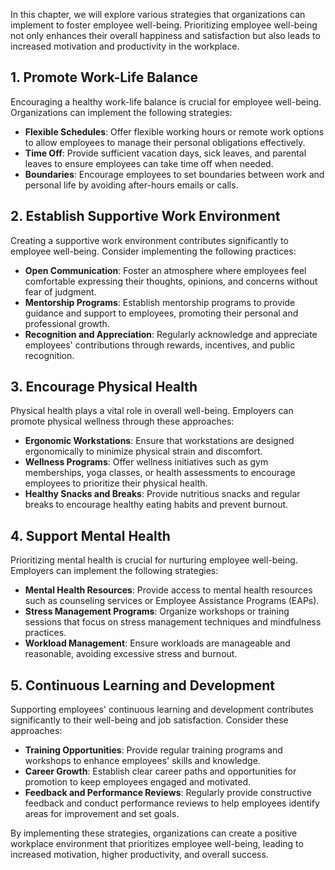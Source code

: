
In this chapter, we will explore various strategies that organizations can implement to foster employee well-being. Prioritizing employee well-being not only enhances their overall happiness and satisfaction but also leads to increased motivation and productivity in the workplace.

## 1\. Promote Work-Life Balance

Encouraging a healthy work-life balance is crucial for employee well-being. Organizations can implement the following strategies:

- **Flexible Schedules**: Offer flexible working hours or remote work options to allow employees to manage their personal obligations effectively.
- **Time Off**: Provide sufficient vacation days, sick leaves, and parental leaves to ensure employees can take time off when needed.
- **Boundaries**: Encourage employees to set boundaries between work and personal life by avoiding after-hours emails or calls.

## 2\. Establish Supportive Work Environment

Creating a supportive work environment contributes significantly to employee well-being. Consider implementing the following practices:

- **Open Communication**: Foster an atmosphere where employees feel comfortable expressing their thoughts, opinions, and concerns without fear of judgment.
- **Mentorship Programs**: Establish mentorship programs to provide guidance and support to employees, promoting their personal and professional growth.
- **Recognition and Appreciation**: Regularly acknowledge and appreciate employees' contributions through rewards, incentives, and public recognition.

## 3\. Encourage Physical Health

Physical health plays a vital role in overall well-being. Employers can promote physical wellness through these approaches:

- **Ergonomic Workstations**: Ensure that workstations are designed ergonomically to minimize physical strain and discomfort.
- **Wellness Programs**: Offer wellness initiatives such as gym memberships, yoga classes, or health assessments to encourage employees to prioritize their physical health.
- **Healthy Snacks and Breaks**: Provide nutritious snacks and regular breaks to encourage healthy eating habits and prevent burnout.

## 4\. Support Mental Health

Prioritizing mental health is crucial for nurturing employee well-being. Employers can implement the following strategies:

- **Mental Health Resources**: Provide access to mental health resources such as counseling services or Employee Assistance Programs (EAPs).
- **Stress Management Programs**: Organize workshops or training sessions that focus on stress management techniques and mindfulness practices.
- **Workload Management**: Ensure workloads are manageable and reasonable, avoiding excessive stress and burnout.

## 5\. Continuous Learning and Development

Supporting employees' continuous learning and development contributes significantly to their well-being and job satisfaction. Consider these approaches:

- **Training Opportunities**: Provide regular training programs and workshops to enhance employees' skills and knowledge.
- **Career Growth**: Establish clear career paths and opportunities for promotion to keep employees engaged and motivated.
- **Feedback and Performance Reviews**: Regularly provide constructive feedback and conduct performance reviews to help employees identify areas for improvement and set goals.

By implementing these strategies, organizations can create a positive workplace environment that prioritizes employee well-being, leading to increased motivation, higher productivity, and overall success.
